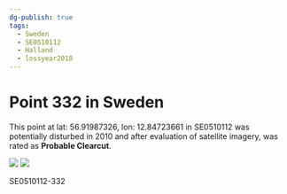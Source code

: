 ```yaml
---
dg-publish: true
tags:
  - Sweden
  - SE0510112
  - Halland
  - lossyear2010
---
```


# Point 332 in Sweden

This point at lat: 56.91987326, lon: 12.84723661 in SE0510112 was potentially disturbed in 2010 and after evaluation of satellite imagery, was rated as **Probable Clearcut**.

<div class='juxtapose' data-showcredits='false'>
<img src='https://baserow-backend-production20240528124524339000000001.s3.amazonaws.com/user_files/pIvmHWuzEG8pOIDak1MK5zFOeDyU8Yt5_4651a7456d88a0d0122ccdea9375d329124da0647cd309a01e4f7c16ef9a6406.png' data-label='December 2009' />
<img src='https://baserow-backend-production20240528124524339000000001.s3.amazonaws.com/user_files/489JCHcwgLtjSIJesjvY7FldKVAl13Nx_1485b37e61eb9be15c656e9c26615fbfb22ee5746c6954217449394f385f66d8.png' data-label='March 2012' />
</div>

SE0510112-332